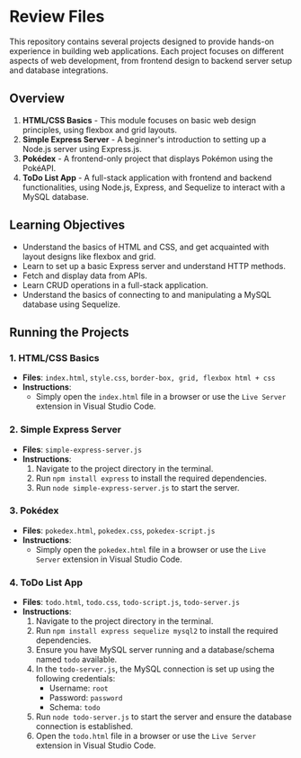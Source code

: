 # Review Files

This repository contains several projects designed to provide hands-on
experience in building web applications. Each project focuses on different
aspects of web development, from frontend design to backend server setup and
database integrations.

## Overview

1. **HTML/CSS Basics** - This module focuses on basic web design principles,
   using flexbox and grid layouts.
2. **Simple Express Server** - A beginner's introduction to setting up a Node.js
   server using Express.js.
3. **Pokédex** - A frontend-only project that displays Pokémon using the
   PokéAPI.
4. **ToDo List App** - A full-stack application with frontend and backend
   functionalities, using Node.js, Express, and Sequelize to interact with a
   MySQL database.

## Learning Objectives

- Understand the basics of HTML and CSS, and get acquainted with layout designs
  like flexbox and grid.
- Learn to set up a basic Express server and understand HTTP methods.
- Fetch and display data from APIs.
- Learn CRUD operations in a full-stack application.
- Understand the basics of connecting to and manipulating a MySQL database using
  Sequelize.

## Running the Projects

### 1. HTML/CSS Basics

- **Files**: `index.html`, `style.css`, `border-box, grid, flexbox html + css`
- **Instructions**:
  - Simply open the `index.html` file in a browser or use the `Live Server`
    extension in Visual Studio Code.

### 2. Simple Express Server

- **Files**: `simple-express-server.js`
- **Instructions**:
  1. Navigate to the project directory in the terminal.
  2. Run `npm install express` to install the required dependencies.
  3. Run `node simple-express-server.js` to start the server.

### 3. Pokédex

- **Files**: `pokedex.html`, `pokedex.css`, `pokedex-script.js`
- **Instructions**:
  - Simply open the `pokedex.html` file in a browser or use the `Live Server`
    extension in Visual Studio Code.

### 4. ToDo List App

- **Files**: `todo.html`, `todo.css`, `todo-script.js`, `todo-server.js`
- **Instructions**:
  1. Navigate to the project directory in the terminal.
  2. Run `npm install express sequelize mysql2` to install the required
     dependencies.
  3. Ensure you have MySQL server running and a database/schema named `todo`
     available.
  4. In the `todo-server.js`, the MySQL connection is set up using the following
     credentials:
     - Username: `root`
     - Password: `password`
     - Schema: `todo`
  5. Run `node todo-server.js` to start the server and ensure the database
     connection is established.
  6. Open the `todo.html` file in a browser or use the `Live Server` extension
     in Visual Studio Code.

